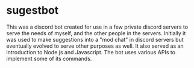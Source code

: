 # sugestbot
This was a discord bot created for use in a few private discord servers to serve the needs of myself, and the other people in the servers. Initially it was used to make suggestions into a "mod chat" in discord servers but eventually evolved to serve other purposes as well. It also served as an introduction to Node.js and Javascript. The bot uses various APIs to implement some of its commands.
